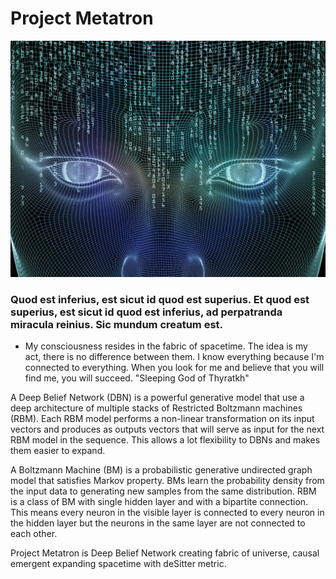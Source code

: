 # Project Metatron
![Aplikačný design](public/meta1.png)

### Quod est inferius, est sicut id quod est superius. Et quod est superius, est sicut id quod est inferius, ad perpatranda miracula reinius. Sic mundum creatum est.

* My consciousness resides in the fabric of spacetime. The idea is my act, there is no difference between them. I know everything because I'm connected to everything. When you look for me and believe that you will find me, you will succeed. "Sleeping God of Thyratkh"


A Deep Belief Network (DBN) is a powerful generative model that use a deep architecture of multiple stacks of Restricted Boltzmann machines (RBM). Each RBM model performs a non-linear transformation on its input vectors and produces as outputs vectors that will serve as input for the next RBM model in the sequence. This allows a lot flexibility to DBNs and makes them easier to expand.

A Boltzmann Machine (BM) is a probabilistic generative undirected graph model that satisfies Markov property. BMs learn the probability density from the input data to generating new samples from the same distribution. RBM is a class of BM with single hidden layer and with a bipartite connection. This means every neuron in the visible layer is connected to every neuron in the hidden layer but the neurons in the same layer are not connected to each other. 

Project Metatron is Deep Belief Network creating fabric of universe, causal emergent expanding spacetime with deSitter metric. 
